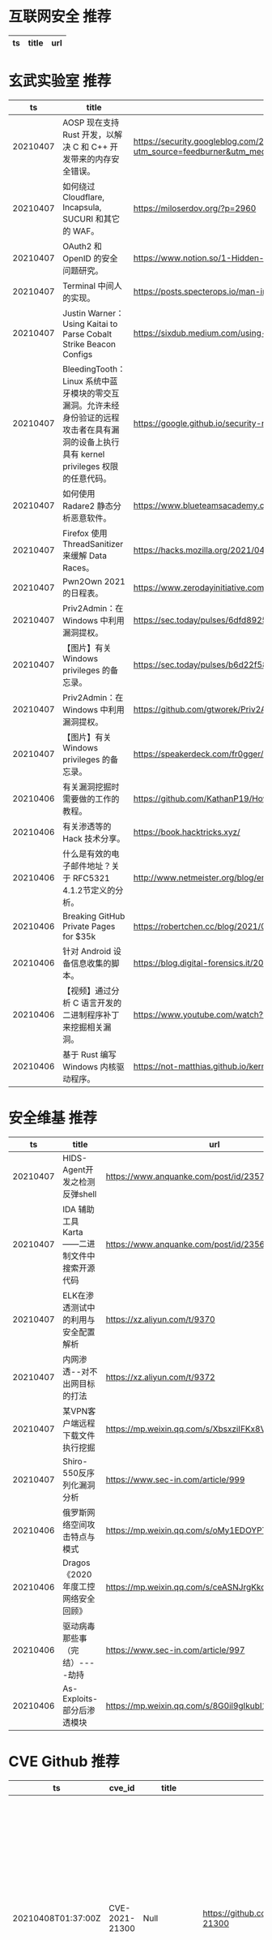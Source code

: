 # 互联网安全 推荐
| ts | title | url| 
| --- | --- | ---| 


# 玄武实验室 推荐
| ts | title | url| 
| --- | --- | ---| 
| 20210407 | AOSP 现在支持 Rust 开发，以解决 C 和 C++ 开发带来的内存安全错误。 | https://security.googleblog.com/2021/04/rust-in-android-platform.html?utm_source=feedburner&utm_medium=feed&utm_campaign=Feed%3A+GoogleOnlineSecurityBlog+%28Google+Online+Security+Blog%29| 
| 20210407 | 如何绕过 Cloudflare, Incapsula, SUCURI 和其它的 WAF。 | https://miloserdov.org/?p=2960| 
| 20210407 | OAuth2 和 OpenID 的安全问题研究。 | https://www.notion.so/1-Hidden-OAuth-attack-vectors-d5a01415c8594118bc019c53a71f9082| 
| 20210407 | Terminal 中间人的实现。 | https://posts.specterops.io/man-in-the-terminal-65476e6165b9?gi=dc8b85487037| 
| 20210407 | Justin Warner：Using Kaitai to Parse Cobalt Strike Beacon Configs | https://sixdub.medium.com/using-kaitai-to-parse-cobalt-strike-beacon-configs-f5f0552d5a6e| 
| 20210407 | BleedingTooth：Linux 系统中蓝牙模块的零交互漏洞。允许未经身份验证的远程攻击者在具有漏洞的设备上执行具有 kernel privileges 权限的任意代码。 | https://google.github.io/security-research/pocs/linux/bleedingtooth/writeup| 
| 20210407 | 如何使用 Radare2 静态分析恶意软件。 | https://www.blueteamsacademy.com/radare2/| 
| 20210407 | Firefox 使用 ThreadSanitizer 来缓解 Data Races。 | https://hacks.mozilla.org/2021/04/eliminating-data-races-in-firefox-a-technical-report/| 
| 20210407 | Pwn2Own 2021 的日程表。 | https://www.zerodayinitiative.com/blog/2021/4/2/pwn2own-2021-schedule-and-live-results| 
| 20210407 | Priv2Admin：在 Windows 中利用漏洞提权。 | https://sec.today/pulses/6dfd8925-9bf7-4c7c-8ba2-583f3171ffd0/| 
| 20210407 | 【图片】有关 Windows privileges 的备忘录。 | https://sec.today/pulses/b6d22f58-5a27-40d6-80e4-b9407864b12f/| 
| 20210407 | Priv2Admin：在 Windows 中利用漏洞提权。 | https://github.com/gtworek/Priv2Admin| 
| 20210407 | 【图片】有关 Windows privileges 的备忘录。 | https://speakerdeck.com/fr0gger/windows-privileges| 
| 20210406 | 有关漏洞挖掘时需要做的工作的教程。 | https://github.com/KathanP19/HowToHunt| 
| 20210406 | 有关渗透等的 Hack 技术分享。 | https://book.hacktricks.xyz/| 
| 20210406 | 什么是有效的电子邮件地址？关于 RFC5321 4.1.2节定义的分析。 | http://www.netmeister.org/blog/email.html| 
| 20210406 | Breaking GitHub Private Pages for $35k | https://robertchen.cc/blog/2021/04/03/github-pages-xss| 
| 20210406 | 针对 Android 设备信息收集的脚本。 | https://blog.digital-forensics.it/2021/03/triaging-modern-android-devices-aka.html| 
| 20210406 | 【视频】通过分析 C 语言开发的二进制程序补丁来挖掘相关漏洞。 | https://www.youtube.com/watch?v=gb02dzgHBeU| 
| 20210406 | 基于 Rust 编写 Windows 内核驱动程序。 | https://not-matthias.github.io/kernel-driver-with-rust/| 


# 安全维基 推荐
| ts | title | url| 
| --- | --- | ---| 
| 20210407 | HIDS-Agent开发之检测反弹shell | https://www.anquanke.com/post/id/235717| 
| 20210407 | IDA 辅助工具Karta——二进制文件中搜索开源代码 | https://www.anquanke.com/post/id/235632| 
| 20210407 | ELK在渗透测试中的利用与安全配置解析 | https://xz.aliyun.com/t/9370| 
| 20210407 | 内网渗透--对不出网目标的打法 | https://xz.aliyun.com/t/9372| 
| 20210407 | 某VPN客户端远程下载文件执行挖掘 | https://mp.weixin.qq.com/s/XbsxziIFKx8VhGd-pv0Ghg| 
| 20210407 | Shiro-550反序列化漏洞分析 | https://www.sec-in.com/article/999| 
| 20210406 | 俄罗斯网络空间攻击特点与模式 | https://mp.weixin.qq.com/s/oMy1EDOYPT82ec5QEdiIVA| 
| 20210406 | Dragos《2020年度工控网络安全回顾》 | https://mp.weixin.qq.com/s/ceASNJrgKkqgzlCnxNps7Q| 
| 20210406 | 驱动病毒那些事（完结）----劫持 | https://www.sec-in.com/article/997| 
| 20210406 | As-Exploits-部分后渗透模块 | https://mp.weixin.qq.com/s/8G0il9gIkubI1w15gOBX6A| 


# CVE Github 推荐
| ts | cve_id | title | url | cve_detail| 
| --- | --- | --- | --- | ---| 
| 20210408T01:37:00Z | CVE-2021-21300 | Null | https://github.com/danshuizhangyu/CVE-2021-21300 | Git is an open-source distributed revision control system. In affected versions of Git a specially crafted repository that contains symbolic links as well as files using a clean/smudge filter such as Git LFS, may cause just-checked out script to be executed while cloning onto a case-insensitive file system such as NTFS, HFS+ or APFS (i.e. the default file systems on Windows and macOS). Note that clean/smudge filters have to be configured for that. Git for Windows configures Git LFS by default, and is therefore vulnerable. The problem has been patched in the versions published on Tuesday, March 9th, 2021. As a workaound, if symbolic link support is disabled in Git (e.g. via `git config --global core.symlinks false`), the described attack won%t work. Likewise, if no clean/smudge filters such as Git LFS are configured globally (i.e. _before_ cloning), the attack is foiled. As always, it is best to avoid cloning repositories from untrusted sources. The earliest impacted version is 2.14.2. The fix versions are: 2.30.1, 2.29.3, 2.28.1, 2.27.1, 2.26.3, 2.25.5, 2.24.4, 2.23.4, 2.22.5, 2.21.4, 2.20.5, 2.19.6, 2.18.5, 2.17.62.17.6.| 
| 20210408T01:19:03Z | CVE-2021-24086 | Proof of concept for CVE-2021-24086, a NULL dereference in tcpip.sys triggered remotely. | https://github.com/0vercl0k/CVE-2021-24086 | Windows TCP/IP Denial of Service Vulnerability| 
| 20210408T01:18:57Z | 未知编号 | Null | https://github.com/jessica0f0116/cve_2021_1732 | 未查询到CVE信息| 
| 20210407T15:49:14Z | CVE-2020-14882 | Null | https://github.com/nice0e3/CVE-2020-14882_Exploit_Gui | Vulnerability in the Oracle WebLogic Server product of Oracle Fusion Middleware (component: Console). Supported versions that are affected are 10.3.6.0.0, 12.1.3.0.0, 12.2.1.3.0, 12.2.1.4.0 and 14.1.1.0.0. Easily exploitable vulnerability allows unauthenticated attacker with network access via HTTP to compromise Oracle WebLogic Server. Successful attacks of this vulnerability can result in takeover of Oracle WebLogic Server. CVSS 3.1 Base Score 9.8 (Confidentiality, Integrity and Availability impacts). CVSS Vector: (CVSS:3.1/AV:N/AC:L/PR:N/UI:N/S:U/C:H/I:H/A:H).| 
| 20210407T15:49:11Z | CVE-2021-3165 | CVE-2021-3165: SmartAgent 3.1.0 - Privilege Escalation | https://github.com/orionhridoy/CVE-2021-3165 | SmartAgent 3.1.0 allows a ViewOnly attacker to create a SuperUser account via the /#/CampaignManager/users URI.| 
| 20210407T15:43:45Z | CVE-2021-30150 | XSS Discovered By: Orion Hridoy | https://github.com/orionhridoy/CVE-2021-30150 | Composr 10.0.36 allows XSS in an XML script.| 
| 20210407T10:37:30Z | CVE-2021-22192 | CVE-2021-22192 靶场： 未授权用户 RCE 漏洞 | https://github.com/lyy289065406/CVE-2021-22192 | An issue has been discovered in GitLab CE/EE affecting all versions starting from 13.2 allowing unauthorized authenticated users to execute arbitrary code on the server.| 
| 20210406T16:17:13Z | CVE-2021-30149 | RCE 0day (Orion Hridoy) | https://github.com/orionhridoy/CVE-2021-30149 | Composr 10.0.36 allows upload and execution of PHP files.| 
| 20210406T16:15:58Z | CVE-2021-21972 | [CVE-2021-21972] VMware vSphere Client Unauthorized File Upload to Remote Code Execution (RCE) | https://github.com/murataydemir/CVE-2021-21972 | The vSphere Client (HTML5) contains a remote code execution vulnerability in a vCenter Server plugin. A malicious actor with network access to port 443 may exploit this issue to execute commands with unrestricted privileges on the underlying operating system that hosts vCenter Server. This affects VMware vCenter Server (7.x before 7.0 U1c, 6.7 before 6.7 U3l and 6.5 before 6.5 U3n) and VMware Cloud Foundation (4.x before 4.2 and 3.x before 3.10.1.2).| 
| 20210406T10:44:28Z | CVE-2021-30109 | Froala Persistent XSS | https://github.com/Hackdwerg/CVE-2021-30109 | Froala Editor 3.2.6 is affected by Cross Site Scripting (XSS). Under certain conditions, a base64 crafted string leads to persistent Cross-site scripting (XSS) vulnerability within the hyperlink creation module.| 


# klee on Github 推荐
| ts | title | url | stars | forks| 
| --- | --- | --- | --- | ---| 
| 20210407T22:59:47Z | Null | https://github.com/mrexodia/klee_vscode | 0 | 0| 
| 20210407T15:05:35Z | Null | https://github.com/dorawei/klee-tc | 0 | 0| 
| 20210406T21:02:59Z | Null | https://github.com/nithinsai263/kleensecurity | 0 | 0| 
| 20210406T19:57:32Z | RVT is a collection of tools/libraries to support both static and dynamic verification of Rust programs. | https://github.com/project-oak/rust-verification-tools | 117 | 10| 
| 20210406T16:28:11Z | Personal Blog | https://github.com/klee1611/klee1611.github.io | 0 | 0| 
| 20210406T14:05:47Z | Website for the KLEE project: https://klee.github.io/ | https://github.com/klee/klee.github.io | 14 | 43| 
| 20210406T04:12:36Z | Null | https://github.com/abbykleespie/Assignment4AbbyKleespie.appstudio | 0 | 0| 
| 20210406T03:53:43Z | Null | https://github.com/bboysteed/klee_test | 0 | 0| 
| 20210404T11:10:53Z | Git Blog | https://github.com/klee30810/klee30810.github.io | 0 | 0| 
| 20210404T04:27:55Z | An open-source Chinese font derived from Fontworks% Klee One. 一款基于 FONTWORKS 的 Klee One 的开源中文字体。 | https://github.com/lxgw/LxgwWenKai | 378 | 9| 


# s2e on Github 推荐
| ts | title | url | stars | forks| 
| --- | --- | --- | --- | ---| 
| 20210402T06:55:39Z | Null | https://github.com/yuvalkirstain/s2e-coref | 2 | 2| 


# exploit on Github 推荐
| ts | title | url | stars | forks| 
| --- | --- | --- | --- | ---| 
| 20210408T01:37:41Z | I MADE THIS FOR FUN, PLEASE DO NOT EXPLOIT AND RUIN PEOPLES FUN WITH THIS INJECTOR | https://github.com/scripterpro/Lua-Script-Injector | 0 | 0| 
| 20210408T01:36:35Z | Null | https://github.com/JustYoomoon/Exploit | 0 | 0| 
| 20210408T01:31:15Z | Exploit gui script for: https://www.roblox.com/games/142823291/Murder-Mystery-2 | https://github.com/MrWitzbold/Muder-Mystery-2-GUI | 0 | 0| 
| 20210408T01:10:01Z | This is a repo for the coding done for CTFs / exploits. The writeups are here: https://github.com/dillonwu-97/csec_writeups | https://github.com/dillonwu-97/csec-code | 0 | 0| 
| 20210408T01:02:27Z | Open-Source Vulnerability Intelligence Center - Unified source of vulnerability, exploit and threat Intelligence feeds | https://github.com/Patrowl/PatrowlHearsData | 21 | 8| 
| 20210408T00:54:50Z | Development studies of exploits development studies of exploits | https://github.com/0xdutra/exploitation-labs | 0 | 0| 
| 20210408T00:50:41Z | 🔍NVD exploit & JVN(Japan Vulnerability Notes) easy description | https://github.com/nomi-sec/NVD-Exploit-List-Ja | 12 | 8| 
| 20210408T00:50:20Z | Exploit Scripts. | https://github.com/CyberStudioUnited/Syncten-X | 0 | 0| 
| 20210408T00:49:22Z | PS4 Exploit Host | https://github.com/Night-King-Host/Night-King-Host.github.io | 6 | 3| 
| 20210408T00:44:13Z | Various ASM, C and C++ tools, shellcodes and exploit experiments. | https://github.com/forrest-orr/ExploitDev | 57 | 6| 


# backdoor on Github 推荐
| ts | title | url | stars | forks| 
| --- | --- | --- | --- | ---| 
| 20210408T00:19:54Z | Null | https://github.com/UMBCvision/SSL-Backdoor | 0 | 0| 
| 20210407T23:59:05Z | kumpulan shell backdoor | https://github.com/FRMFOX/SH3LL-BKDR | 0 | 0| 
| 20210407T21:36:52Z | We find most existing triggers of backdoor attacks in deep learning contain severe artifacts in the frequency domain. This Repo. explores how we can use these artifacts to develop stronger backdoor defenses and attacks. | https://github.com/YiZeng623/frequency-backdoor | 1 | 0| 
| 20210407T21:07:08Z | An evil bit backdoor for iptables | https://github.com/FlamingSpork/iptable_evil | 0 | 0| 
| 20210407T19:38:17Z | haj | https://github.com/RehderK/Backdoor | 0 | 0| 
| 20210407T18:36:28Z | Invisible, customizable backdoor for Minecraft Spigot Plugins. | https://github.com/ThiccIndustries/Minecraft-Backdoor | 2 | 2| 
| 20210407T17:35:15Z | TrojanZoo provides a universal pytorch platform to conduct security researches (especially backdoor attacks/defenses) of image classification in deep learning. | https://github.com/ain-soph/trojanzoo | 57 | 10| 
| 20210407T16:03:08Z | A sample app to demonstrate how to create Xamarin UITests using the Page Object architecture, Backdoor Methods and App Links (aka Deep Linking) | https://github.com/brminnick/UITestSampleApp | 34 | 26| 
| 20210407T13:08:12Z | Null | https://github.com/xpf/Backdoor-Learning-arXiv | 1 | 0| 
| 20210407T11:58:12Z | Arduino scrpts and meterpreter reverse_tcp backdoor with hid | https://github.com/Taewinzer/Arduino-backdoor-with-meterpreter | 0 | 0| 


# fuzz on Github 推荐
| ts | title | url | stars | forks| 
| --- | --- | --- | --- | ---| 
| 20210408T01:05:56Z | Ethereum smart contract fuzzer | https://github.com/crytic/echidna | 590 | 95| 
| 20210408T01:04:29Z | Software for fuzzing, used on web application pentestings. | https://github.com/NESCAU-UFLA/FuzzingTool | 50 | 8| 
| 20210408T01:00:58Z | My end of year project_ Not done yet ! | https://github.com/Rad-hi/Fuzzy_Fire_Detection | 0 | 0| 
| 20210408T00:42:40Z | Fuzzy matching for Neovim | https://github.com/amirrezaask/fuzzy.nvim | 23 | 1| 
| 20210408T00:19:38Z | OSS-Fuzz vulnerabilities for OSV. | https://github.com/google/oss-fuzz-vulns | 1 | 0| 
| 20210408T00:18:47Z | A list of payload and bypass lists for penetration testing and red team infrastructure build. | https://github.com/ffffffff0x/AboutSecurity | 169 | 45| 
| 20210408T00:17:45Z | Fuzzing cryptographic libraries. Magic bug printer go brrrr. | https://github.com/guidovranken/cryptofuzz | 272 | 37| 
| 20210408T00:13:00Z | RESTler is the first stateful REST API fuzzing tool for automatically testing cloud services through their REST APIs and finding security and reliability bugs in these services. | https://github.com/microsoft/restler-fuzzer | 741 | 75| 
| 20210407T23:58:35Z | Null | https://github.com/nadavRazT/fuzzer | 0 | 0| 
| 20210407T23:37:26Z | Scalable fuzzing infrastructure. | https://github.com/google/clusterfuzz | 4480 | 428| 



# 日更新程序
